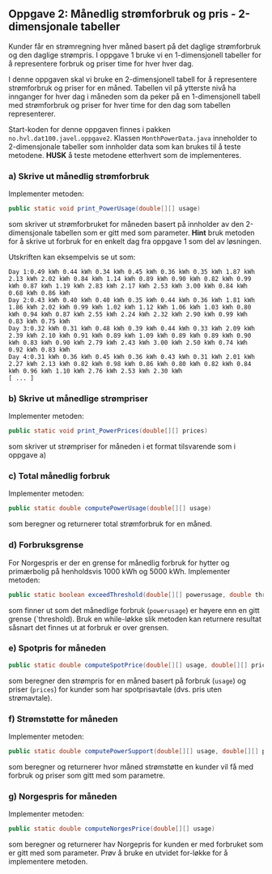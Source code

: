 ## Oppgave 2: Månedlig strømforbruk og pris - 2-dimensjonale tabeller

Kunder får en strømregning hver måned basert på det daglige strømforbruk og den daglige strømpris. I oppgave 1 bruke vi en 1-dimensjonell tabeller for å representere forbruk og priser time for hver hver dag.

I denne oppgaven skal vi bruke en 2-dimensjonell tabell for å representere strømforbruk og priser for en måned. Tabellen vil på ytterste nivå ha innganger for hver dag i måneden som da peker på en 1-dimensjonell tabell med strømforbruk og priser for hver time for den dag som tabellen representerer.

Start-koden for denne oppgaven finnes i pakken `no.hvl.dat100.javel.oppgave2`. Klassen `MonthPowerData.java` inneholder to 2-dimensjonale tabeller som innholder data som kan brukes til å teste metodene. **HUSK** å teste metodene etterhvert som de implementeres.

### a) Skrive ut månedlig strømforbruk

Implementer metoden: 

```java
public static void print_PowerUsage(double[][] usage)
```

som skriver ut strømforbruket for måneden basert på innholder av den 2-dimensjonale tabellen som er gitt med som parameter. **Hint** bruk metoden for å skrive ut forbruk for en enkelt dag fra oppgave 1 som del av løsningen.

Utskriften kan eksempelvis se ut som:

```
Day 1:0.49 kWh 0.44 kWh 0.34 kWh 0.45 kWh 0.36 kWh 0.35 kWh 1.87 kWh 2.13 kWh 2.02 kWh 0.84 kWh 1.14 kWh 0.89 kWh 0.90 kWh 0.82 kWh 0.99 kWh 0.87 kWh 1.19 kWh 2.83 kWh 2.17 kWh 2.53 kWh 3.00 kWh 0.84 kWh 0.68 kWh 0.86 kWh 
Day 2:0.43 kWh 0.40 kWh 0.40 kWh 0.35 kWh 0.44 kWh 0.36 kWh 1.81 kWh 1.86 kWh 2.02 kWh 0.99 kWh 1.02 kWh 1.12 kWh 1.06 kWh 1.03 kWh 0.80 kWh 0.94 kWh 0.87 kWh 2.55 kWh 2.24 kWh 2.32 kWh 2.90 kWh 0.99 kWh 0.83 kWh 0.75 kWh 
Day 3:0.32 kWh 0.31 kWh 0.48 kWh 0.39 kWh 0.44 kWh 0.33 kWh 2.09 kWh 2.39 kWh 2.10 kWh 0.91 kWh 0.89 kWh 1.09 kWh 0.89 kWh 0.89 kWh 0.90 kWh 0.83 kWh 0.90 kWh 2.79 kWh 2.43 kWh 3.00 kWh 2.50 kWh 0.74 kWh 0.92 kWh 0.83 kWh 
Day 4:0.31 kWh 0.36 kWh 0.45 kWh 0.36 kWh 0.43 kWh 0.31 kWh 2.01 kWh 2.27 kWh 2.13 kWh 0.82 kWh 0.98 kWh 0.86 kWh 0.80 kWh 0.82 kWh 0.84 kWh 0.96 kWh 1.10 kWh 2.76 kWh 2.53 kWh 2.30 kWh 
[ ... ]
```

### b) Skrive ut månedlige strømpriser

Implementer metoden:

```java
public static void print_PowerPrices(double[][] prices)
```

som skriver ut strømpriser for måneden i et format tilsvarende som i oppgave a)

### c) Total månedlig forbruk 

Implementer metoden:

```java
public static double computePowerUsage(double[][] usage)
```

som beregner og returnerer total strømforbruk for en måned.

### d) Forbruksgrense

For Norgespris er der en grense for månedlig forbruk for hytter og primærbolig på henholdsvis 1000 kWh og 5000 kWh. Implementer metoden:

```java
public static boolean exceedThreshold(double[][] powerusage, double threshold)
```

som finner ut som det månedlige forbruk (`powerusage`) er høyere enn en gitt grense (`threshold). Bruk en while-løkke slik metoden kan returnere resultat såsnart det finnes ut at forbruk er over grensen.

###  e) Spotpris for måneden

```java
public static double computeSpotPrice(double[][] usage, double[][] prices)
```

som beregner den strømpris for en måned basert på forbruk (`usage`) og priser (`prices`) for kunder som har spotprisavtale (dvs. pris uten strømavtale).


### f) Strømstøtte for måneden

Implementer metoden:

```java
public static double computePowerSupport(double[][] usage, double[][] prices)
```

som beregner og returnerer hvor måned strømstøtte en kunder vil få med forbruk og priser som gitt med som parametre.


### g) Norgespris for måneden

Implementer metoden:

```java
public static double computeNorgesPrice(double[][] usage)
```

som beregner og returnerer hav Norgepris for kunden er med forbruket som er gitt med som parameter. Prøv å bruke en utvidet for-løkke for å implementere metoden.


